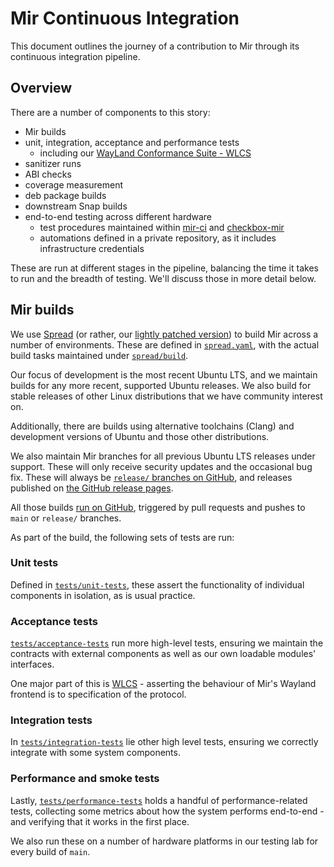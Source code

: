 # Mir Continuous Integration

This document outlines the journey of a contribution to Mir through its continuous integration
pipeline.

## Overview

There are a number of components to this story:
- Mir builds
- unit, integration, acceptance and performance tests
  - including our [WayLand Conformance Suite - WLCS](https://github.com/canonical/wlcs)
- sanitizer runs
- ABI checks
- coverage measurement
- deb package builds
- downstream Snap builds
- end-to-end testing across different hardware
  - test procedures maintained within [mir-ci](https://github.com/canonical/mir-ci)
    and [checkbox-mir](https://github.com/canonical/checkbox-mir)
  - automations defined in a private repository, as it includes infrastructure credentials

These are run at different stages in the pipeline, balancing the time it takes to run and the
breadth of testing. We'll discuss those in more detail below.

## Mir builds

We use [Spread](https://github.com/snapcore/spread) (or rather, our
[lightly patched version](https://snapcraft.io/spread-mir-ci)) to build Mir across a number of
environments. These are defined in
[`spread.yaml`](https://github.com/canonical/mir/blob/main/spread.yaml), with the actual build
tasks maintained under [`spread/build`](https://github.com/canonical/mir/tree/main/spread/build).

Our focus of development is the most recent Ubuntu LTS, and we maintain builds for any more recent,
supported Ubuntu releases. We also build for stable releases of other Linux distributions that
we have community interest on.

Additionally, there are builds using alternative toolchains (Clang) and development versions of
Ubuntu and those other distributions.

We also maintain Mir branches for all previous Ubuntu LTS releases under support. These will only
receive security updates and the occasional bug fix. These will always be
[`release/` branches on GitHub](https://github.com/canonical/mir/branches/all?query=release%2F),
and releases published on [the GitHub release pages](https://github.com/canonical/mir/releases).

All those builds [run on GitHub](https://github.com/canonical/mir/actions/workflows/spread.yml),
triggered by pull requests and pushes to `main` or `release/` branches.

As part of the build, the following sets of tests are run:

### Unit tests

Defined in [`tests/unit-tests`](https://github.com/canonical/mir/tree/main/tests/unit-tests),
these assert the functionality of individual components in isolation, as is usual practice.

### Acceptance tests

[`tests/acceptance-tests`](https://github.com/canonical/mir/tree/main/tests/acceptance-tests)
run more high-level tests, ensuring we maintain the contracts with external components as well as
our own loadable modules' interfaces.

One major part of this is [WLCS](https://github.com/canonical/wlcs) - asserting the behaviour
of Mir's Wayland frontend is to specification of the protocol.

### Integration tests

In [`tests/integration-tests`](https://github.com/canonical/mir/tree/main/tests/integration-tests)
lie other high level tests, ensuring we correctly integrate with some system components.

### Performance and smoke tests

Lastly, [`tests/performance-tests`](https://github.com/canonical/mir/tree/main/tests/performance-tests)
holds a handful of performance-related tests, collecting some metrics about how the system
performs end-to-end - and verifying that it works in the first place.

We also run these on a number of hardware platforms in our testing lab for every build of `main`.
